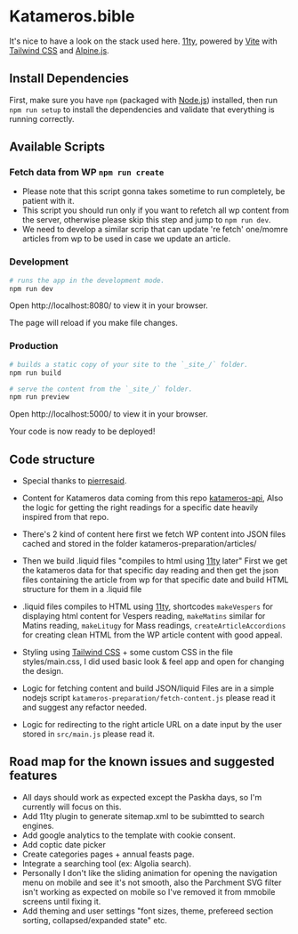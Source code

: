 # Katameros.bible

It's nice to have a look on the stack used here.
[11ty](https://www.11ty.dev/), powered by [Vite](https://vitejs.dev/)
with [Tailwind CSS](https://tailwindcss.com) and
[Alpine.js](https://github.com/alpinejs/alpine/).

## Install Dependencies

First, make sure you have `npm` (packaged with
[Node.js](https://nodejs.org)) installed, then run `npm run setup` to install
the dependencies and validate that everything is running correctly.

## Available Scripts
### Fetch data from WP `npm run create`
- Please note that this script gonna takes sometime to run completely, be patient with it.
- This script you should run only if you want to refetch all wp content from the server, otherwise please skip this step and jump to `npm run dev`.
- We need to develop a similar scrip that can update 're fetch' one/momre articles from wp to be used in case we update an article.

### Development

```bash
# runs the app in the development mode.
npm run dev
```

Open http://localhost:8080/ to view it in your browser.

The page will reload if you make file changes.

### Production

```bash
# builds a static copy of your site to the `_site_/` folder.
npm run build
```

```bash
# serve the content from the `_site_/` folder.
npm run preview
```

Open http://localhost:5000/ to view it in your browser.

Your code is now ready to be deployed!

## Code structure
- Special thanks to [pierresaid](https://github.com/pierresaid).
- Content for Katameros data coming from this repo [katameros-api](https://github.com/pierresaid/katameros-api), Also the logic for getting the right readings for a specific date heavily inspired from that repo.

- There's 2 kind of content here first we fetch WP content into JSON files cached and stored in the folder katameros-preparation/articles/
- Then we build .liquid files "compiles to html using [11ty](https://www.11ty.dev/) later" 
First we get the katameros data for that specific day reading and then get the json files containing the article from wp for that specific date and build HTML structure for them in a .liquid file 
- .liquid files compiles to HTML using [11ty](https://www.11ty.dev/), shortcodes `makeVespers` for displaying html content for Vespers reading, `makeMatins` similar for Matins reading, `makeLitugy` for Mass readings, `createArticleAccordions` for creating clean HTML from the WP article content with good appeal.
- Styling using [Tailwind CSS](https://tailwindcss.com) + some custom CSS in the file styles/main.css, I did used basic look & feel app and open for changing the design.
- Logic for fetching content and build JSON/liquid Files are in a simple nodejs script `katameros-preparation/fetch-content.js` please read it and suggest any refactor needed.
- Logic for redirecting to the right article URL on a date input by the user stored in `src/main.js` please read it.

## Road map for the known issues and suggested features
- All days should work as expected except the Paskha days, so I'm currently will focus on this.
- Add 11ty plugin to generate sitemap.xml to be subimtted to search engines.
- Add google analytics to the template with cookie consent.
- Add coptic date picker
- Create categories pages +  annual feasts page.
- Integrate a searching tool (ex: Algolia search).
- Personally I don't like the sliding animation for opening the navigation menu on mobile and see it's not smooth, also the Parchment SVG filter isn't working as expected on mobile so I've removed it from mmobile screens until fixing it.
- Add theming and user settings "font sizes, theme, prefereed section sorting, collapsed/expanded state" etc.
